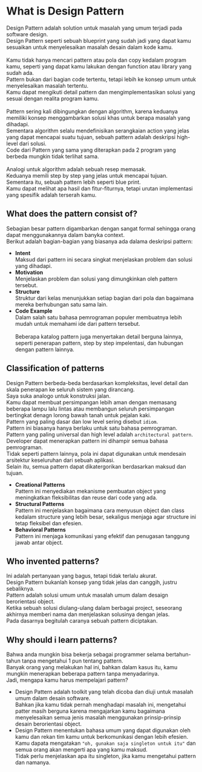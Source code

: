 # What is Design Pattern

Design Pattern adalah solution untuk masalah yang umum terjadi pada software design.</br>
Design Pattern seperti sebuah blueprint yang sudah jadi yang dapat kamu sesuaikan untuk menyelesaikan masalah desain dalam kode kamu. </br>
</br>
Kamu tidak hanya mencari pattern atau pola dan copy kedalam program kamu, seperti yang dapat kamu lakukan dengan function atau library yang sudah ada. </br>
Pattern bukan dari bagian code tertentu, tetapi lebih ke konsep umum untuk menyelesaikan masalah tertentu. </br>
Kamu dapat mengikuti detail pattern dan mengimplementasikan solusi yang sesuai dengan realita program kamu. </br>
</br>
Pattern sering kali dibingungkan dengan algorithm, karena keduanya memiliki konsep menggambarkan solusi khas untuk berapa masalah yang dihadapi. </br>
Sementara algorithm selalu mendefinisikan serangkaian action yang jelas yang dapat mencapai suatu tujuan, sebuah pattern adalah deskripsi high-level dari solusi. </br>
Code dari Pattern yang sama yang diterapkan pada 2 program yang berbeda mungkin tidak terlihat sama. </br>
</br>
Analogi untuk algorithm adalah sebuah resep memasak. </br>
Keduanya memili step by step yang jelas untuk mencapai tujuan. </br>
Sementara itu, sebuah pattern lebih seperti blue print. </br>
Kamu dapat melihat apa hasil dan fitur-fiturnya, tetapi urutan implementasi yang spesifik adalah terserah kamu. </br>

## What does the pattern consist of?

Sebagian besar pattern digambarkan dengan sangat formal sehingga orang dapat menggunakannya dalam banyka context. </br>
Berikut adalah bagian-bagian yang biasanya ada dalama deskripsi pattern: </br>

- **Intent** </br>
  Maksud dari pattern ini secara singkat menjelaskan problem dan solusi yang dihadapi. </br>
- **Motivation** </br>
  Menjelaskan problem dan solusi yang dimungkinkan oleh pattern tersebut. </br>
- **Structure** </br>
  Struktur dari kelas menunjukkan setiap bagian dari pola dan bagaimana mereka berhubungan satu sama lain. </br>
- **Code Example** </br>
  Dalam salah satu bahasa pemrograman populer membuatnya lebih mudah untuk memahami ide dari pattern tersebut. </br>
  </br>
  Beberapa katalog pattern juga menyertakan detail berguna lainnya, seperti penerapan pattern, step by step impelentasi, dan hubungan dengan pattern lainnya. </br>

## Classification of patterns

Design Pattern berbeda-beda berdasarkan kompleksitas, level detail dan skala penerapan ke seluruh sistem yang dirancang. </br>
Saya suka analogo untuk konstruksi jalan. </br>
Kamu dapat membuat persimpangan lebih aman dengan memasang beberapa lampu lalu lintas atau membangun seluruh persimpangan bertingkat denagn lorong bawah tanah untuk pejalan kaki.</br>
Pattern yang paling dasar dan low level sering disebut `idiom`. </br>
Pattern ini biasanya hanya berlaku untuk satu bahasa pemrograman. </br>
Pattern yang paling universal dan high level adalah `architectural pattern`. </br>
Developer dapat menerapkan pattern ini dihampir semua bahasa pemrograman. </br>
Tidak seperti pattern lainnya, pola ini dapat digunakan untuk mendesain arsitektur keseluruhan dari sebuah aplikasi. </br>
Selain itu, semua pattern dapat dikatergorikan berdasarkan maksud dan tujuan.

- **Creational Patterns** </br>
  Pattern ini menyediakan mekanisme pembuatan object yang meningkatkan fleksibilitas dan reuse dari code yang ada. </br>
- **Structural Patterns** </br>
  Pattern ini menjelaskan bagaimana cara menyusun object dan class kedalam structure yang lebih besar, sekaligus menjaga agar structure ini tetap fleksibel dan efesien. </br>
- **Behavioral Patterns** </br>
  Pattern ini menjaga komunikasi yang efektif dan penugasan tanggung jawab antar object. </br>

## Who invented patterns?

Ini adalah pertanyaan yang bagus, tetapi tidak terlalu akurat. </br>
Design Pattern bukanlah konsep yang tidak jelas dan canggih, justru sebaliknya. </br>
Pattern adalah solusi umum untuk masalah umum dalam desaign berorientasi object. </br>
Ketika sebuah solusi diulang-ulang dalam berbagai project, seseorang akhirnya memberi nama dan menjelaskan solusinya dengan jelas. </br>
Pada dasarnya begitulah caranya sebuah pattern diciptakan. </br>

## Why should i learn patterns?

Bahwa anda mungkin bisa bekerja sebagai programmer selama bertahun-tahun tanpa mengetahui 1 pun tentang pattern. </br>
Banyak orang yang melakukan hal ini, bahkan dalam kasus itu, kamu mungkin menerapkan beberapa pattern tanpa menyadarinya. </br>
Jadi, mengapa kamu harus mempelajari pattern? </br>

- Design Pattern adalah toolkit yang telah dicoba dan diuji untuk masalah umum dalam desain software. </br>
  Bahkan jika kamu tidak pernah menghadapi masalah ini,
  mengetahui patter masih berguna karena mengajarkan kamu bagaimana menyelesaikan semua jenis masalah menggunakan prinsip-prinsip desain berorientasi object. </br>
- Design Pattern menentukan bahasa umum yang dapat digunakan oleh kamu dan rekan tim kamu untuk berkomunikasi dengan lebih efesien.</br>
  Kamu dapata mengatakan `"oh, gunakan saja singleton untuk itu"` dan semua orang akan mengerti apa yang kamu maksud. </br>
  Tidak perlu menjelaskan apa itu singleton, jika kamu mengetahui pattern dan namanya.
